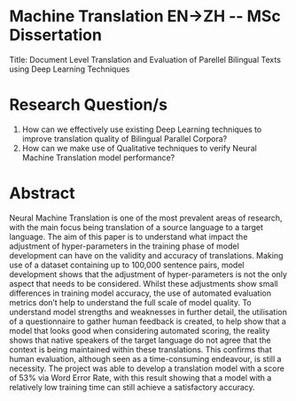 # Machine Translation EN->ZH -- MSc Dissertation
Title: Document Level Translation and Evaluation of Parellel Bilingual Texts using Deep Learning Techniques

# Research Question/s
1) How can we effectively use existing Deep Learning techniques to improve translation quality of Bilingual Parallel Corpora?
2) How can we make use of Qualitative techniques to verify Neural Machine Translation model performance?

# Abstract
Neural Machine Translation is one of the most prevalent areas of research, with the main focus being translation of a source language to a target language. The aim of this paper is to understand what impact the adjustment of hyper-parameters in the training phase of model development can have on the validity and accuracy of translations. Making use of a dataset containing up to 100,000 sentence pairs, model development shows that the adjustment of hyper-parameters is not the only aspect that needs to be considered. Whilst these adjustments show small differences in training model accuracy, the use of automated evaluation metrics don’t help to understand the full scale of model quality. To understand model strengths and weaknesses in further detail, the utilisation of a questionnaire to gather human feedback is created, to help show that a model that looks good when considering automated scoring, the reality shows that native speakers of the target language do not agree that the context is being maintained within these translations. This confirms that human evaluation, although seen as a time-consuming endeavour, is still a necessity. The project was able to develop a translation model with a score of 53% via Word Error Rate, with this result showing that a model with a relatively low training time can still achieve a satisfactory accuracy.
